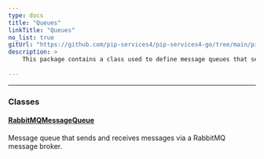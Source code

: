 ```yaml
---
type: docs
title: "Queues"
linkTitle: "Queues"
no_list: true
gitUrl: "https://github.com/pip-services4/pip-services4-go/tree/main/pip-services4-rabbitmq-go"
description: >
    This package contains a class used to define message queues that send and receive messages via a RabbitMQ broker.
    
---
```

---

<div class="module-body"> 

### Classes

#### [RabbitMQMessageQueue](rabbitmq_message_queue)
Message queue that sends and receives messages via a RabbitMQ message broker.

</div>

